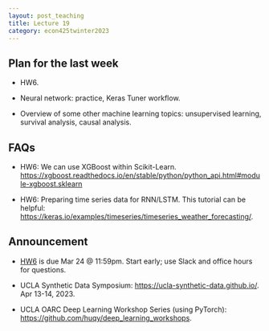 ```yaml
---
layout: post_teaching
title: Lecture 19
category: econ425twinter2023
---
```


## Plan for the last week

* HW6.

* Neural network: practice, Keras Tuner workflow.

* Overview of some other machine learning topics: unsupervised learning, survival analysis, causal analysis.

## FAQs

* HW6: We can use XGBoost within Scikit-Learn. <https://xgboost.readthedocs.io/en/stable/python/python_api.html#module-xgboost.sklearn>

* HW6: Preparing time series data for RNN/LSTM. This tutorial can be helpful: <https://keras.io/examples/timeseries/timeseries_weather_forecasting/>.

## Announcement

* [HW6](https://ucla-econ-425t.github.io/2023winter/hw/hw6/hw6.html) is due Mar 24 @ 11:59pm. Start early; use Slack and office hours for questions. 

* UCLA Synthetic Data Symposium: <https://ucla-synthetic-data.github.io/>. Apr 13-14, 2023.

* UCLA OARC Deep Learning Workshop Series (using PyTorch): <https://github.com/huqy/deep_learning_workshops>.
